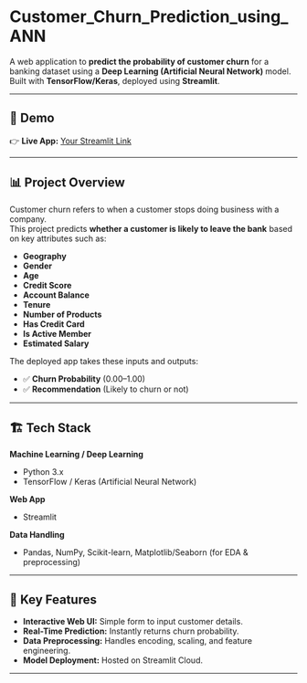 # Customer_Churn_Prediction_using_ANN
A web application to **predict the probability of customer churn** for a banking dataset using a **Deep Learning (Artificial Neural Network)** model.  
Built with **TensorFlow/Keras**, deployed using **Streamlit**.

---

## 🚀 Demo
👉 **Live App:** [Your Streamlit Link](https://customerchurnpredictionusingann-bha4qijbx3g4hqjzfjhsoc.streamlit.app/)  


---

## 📊 Project Overview
Customer churn refers to when a customer stops doing business with a company.  
This project predicts **whether a customer is likely to leave the bank** based on key attributes such as:

- **Geography**
- **Gender**
- **Age**
- **Credit Score**
- **Account Balance**
- **Tenure**
- **Number of Products**
- **Has Credit Card**
- **Is Active Member**
- **Estimated Salary**

The deployed app takes these inputs and outputs:
- ✅ **Churn Probability** (0.00–1.00)
- ✅ **Recommendation** (Likely to churn or not)

---

## 🏗️ Tech Stack
**Machine Learning / Deep Learning**
- Python 3.x  
- TensorFlow / Keras (Artificial Neural Network)

**Web App**
- Streamlit

**Data Handling**
- Pandas, NumPy, Scikit-learn, Matplotlib/Seaborn (for EDA & preprocessing)

---

## 🔑 Key Features
- **Interactive Web UI:** Simple form to input customer details.
- **Real-Time Prediction:** Instantly returns churn probability.
- **Data Preprocessing:** Handles encoding, scaling, and feature engineering.
- **Model Deployment:** Hosted on Streamlit Cloud.

---
